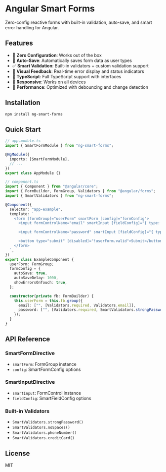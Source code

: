 # Angular Smart Forms

Zero-config reactive forms with built-in validation, auto-save, and smart error handling for Angular.

## Features

- 🚀 **Zero Configuration**: Works out of the box
- 💾 **Auto-Save**: Automatically saves form data as user types
- ✅ **Smart Validation**: Built-in validators + custom validation support
- 🎨 **Visual Feedback**: Real-time error display and status indicators
- 🔧 **TypeScript**: Full TypeScript support with interfaces
- 📱 **Responsive**: Works on all devices
- 🎯 **Performance**: Optimized with debouncing and change detection

## Installation

```bash
npm install ng-smart-forms
```

## Quick Start

```typescript
// app.module.ts
import { SmartFormModule } from "ng-smart-forms";

@NgModule({
  imports: [SmartFormModule],
  // ...
})
export class AppModule {}
```

```typescript
// component.ts
import { Component } from "@angular/core";
import { FormBuilder, FormGroup, Validators } from "@angular/forms";
import { SmartValidators } from "ng-smart-forms";

@Component({
  selector: "app-example",
  template: `
    <form [formGroup]="userForm" smartForm [config]="formConfig">
      <input formControlName="email" smartInput [fieldConfig]="{ type: 'email', placeholder: 'Enter email' }" name="email" />

      <input formControlName="password" smartInput [fieldConfig]="{ type: 'password', placeholder: 'Enter password' }" name="password" />

      <button type="submit" [disabled]="!userForm.valid">Submit</button>
    </form>
  `,
})
export class ExampleComponent {
  userForm: FormGroup;
  formConfig = {
    autoSave: true,
    autoSaveDelay: 1000,
    showErrorsOnTouch: true,
  };

  constructor(private fb: FormBuilder) {
    this.userForm = this.fb.group({
      email: ["", [Validators.required, Validators.email]],
      password: ["", [Validators.required, SmartValidators.strongPassword()]],
    });
  }
}
```

## API Reference

### SmartFormDirective

- `smartForm`: FormGroup instance
- `config`: SmartFormConfig options

### SmartInputDirective

- `smartInput`: FormControl instance
- `fieldConfig`: SmartFieldConfig options

### Built-in Validators

- `SmartValidators.strongPassword()`
- `SmartValidators.noSpaces()`
- `SmartValidators.phoneNumber()`
- `SmartValidators.creditCard()`

## License

MIT
